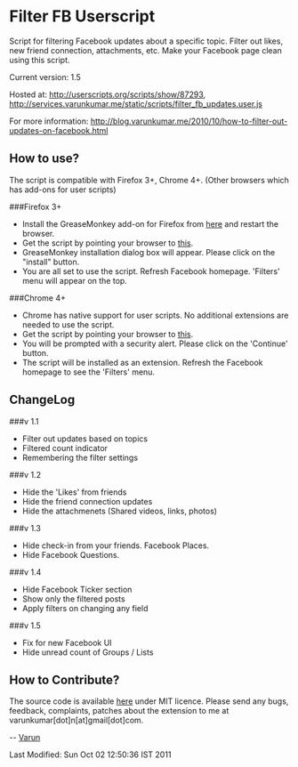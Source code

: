 Filter FB Userscript
====================
Script for filtering Facebook updates about a specific topic. Filter out likes, new friend connection, attachments, etc. Make your Facebook page clean using this script.

Current version: 1.5

Hosted at: http://userscripts.org/scripts/show/87293, http://services.varunkumar.me/static/scripts/filter_fb_updates.user.js

For more information: http://blog.varunkumar.me/2010/10/how-to-filter-out-updates-on-facebook.html

How to use?
-----------
The script is compatible with Firefox 3+, Chrome 4+. (Other browsers which has add-ons for user scripts)

###Firefox 3+
- Install the GreaseMonkey add-on for Firefox from [here](https://addons.mozilla.org/en-US/firefox/addon/748) and restart the browser.
- Get the script by pointing your browser to [this](http://userscripts.org/scripts/source/87293.user.js).
- GreaseMonkey installation dialog box will appear. Please click on the "install" button.
- You are all set to use the script. Refresh Facebook homepage. 'Filters' menu will appear on the top.

###Chrome 4+
- Chrome has native support for user scripts. No additional extensions are needed to use the script.
- Get the script by pointing your browser to [this](ihttp://userscripts.org/scripts/source/87293.user.js).
- You will be prompted with a security alert. Please click on the 'Continue' button.
- The script will be installed as an extension. Refresh the Facebook homepage to see the 'Filters' menu.

ChangeLog
---------
###v 1.1
- Filter out updates based on topics
- Filtered count indicator
- Remembering the filter settings

###v 1.2
- Hide the 'Likes' from friends
- Hide the friend connection updates
- Hide the attachmenets (Shared videos, links, photos)

###v 1.3
- Hide check-in from your friends. Facebook Places.
- Hide Facebook Questions.

###v 1.4
- Hide Facebook Ticker section
- Show only the filtered posts
- Apply filters on changing any field

###v 1.5
- Fix for new Facebook UI
- Hide unread count of Groups / Lists

How to Contribute?
------------------
The source code is available [here](https://github.com/varunkumar/filter-fb) under MIT licence. Please send any bugs, feedback, complaints, patches about the extension to me at varunkumar[dot]n[at]gmail[dot]com.

-- [Varun](http://www.varunkumar.me)

Last Modified: Sun Oct 02 12:50:36 IST 2011
